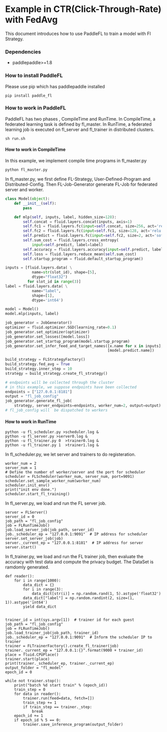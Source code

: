 # Example in CTR(Click-Through-Rate) with FedAvg

This document introduces how to use PaddleFL to train a model with Fl Strategy.

### Dependencies

- paddlepaddle>=1.8

### How to install PaddleFL

Please use pip which has paddlepaddle installed

```
pip install paddle_fl
```

### How to work in PaddleFL

PaddleFL has two phases , CompileTime and RunTime. In CompileTime, a federated learning task is defined by fl_master. In RunTime, a federated learning job is executed on fl_server and fl_trainer in distributed clusters.

```
sh run.sh
```

#### How to work in CompileTime

In this example, we implement compile time programs in fl_master.py

```
python fl_master.py
```

In fl_master.py, we first define FL-Strategy, User-Defined-Program and Distributed-Config. Then FL-Job-Generator generate FL-Job for federated server and worker.

```python
class Model(object):
    def __init__(self):
        pass

    def mlp(self, inputs, label, hidden_size=128):
        self.concat = fluid.layers.concat(inputs, axis=1)
        self.fc1 = fluid.layers.fc(input=self.concat, size=256, act='relu')
        self.fc2 = fluid.layers.fc(input=self.fc1, size=128, act='relu')
        self.predict = fluid.layers.fc(input=self.fc2, size=2, act='softmax')
        self.sum_cost = fluid.layers.cross_entropy(
            input=self.predict, label=label)
        self.accuracy = fluid.layers.accuracy(input=self.predict, label=label)
        self.loss = fluid.layers.reduce_mean(self.sum_cost)
        self.startup_program = fluid.default_startup_program()

inputs = [fluid.layers.data( \
            name=str(slot_id), shape=[5],
            dtype="float32")
          for slot_id in range(3)]
label = fluid.layers.data( \
            name="label",
            shape=[1],
            dtype='int64')

model = Model()
model.mlp(inputs, label)

job_generator = JobGenerator()
optimizer = fluid.optimizer.SGD(learning_rate=0.1)
job_generator.set_optimizer(optimizer)
job_generator.set_losses([model.loss])
job_generator.set_startup_program(model.startup_program)
job_generator.set_infer_feed_and_target_names([x.name for x in inputs],
                                              [model.predict.name])

build_strategy = FLStrategyFactory()
build_strategy.fed_avg = True
build_strategy.inner_step = 10
strategy = build_strategy.create_fl_strategy()

# endpoints will be collected through the cluster
# in this example, we suppose endpoints have been collected
endpoints = ["127.0.0.1:8181"]
output = "fl_job_config"
job_generator.generate_fl_job(
    strategy, server_endpoints=endpoints, worker_num=2, output=output)
# fl_job_config will  be dispatched to workers
```

#### How to work in RunTime

```
python -u fl_scheduler.py >scheduler.log &
python -u fl_server.py >server0.log &
python -u fl_trainer.py 0  >trainer0.log &
python -u fl_trainer.py 1  >trainer1.log &
```
In fl_scheduler.py, we let server and trainers to do registeration.

```
worker_num = 2
server_num = 1
# Define the number of worker/server and the port for scheduler
scheduler = FLScheduler(worker_num, server_num, port=9091)
scheduler.set_sample_worker_num(worker_num)
scheduler.init_env()
print("init env done.")
scheduler.start_fl_training()
```
In fl_server.py, we load and run the FL server job.  

```
server = FLServer()
server_id = 0
job_path = "fl_job_config"
job = FLRunTimeJob()
job.load_server_job(job_path, server_id)
job._scheduler_ep = "127.0.0.1:9091"  # IP address for scheduler
server.set_server_job(job)
server._current_ep = "127.0.0.1:8181"  # IP address for server
server.start()
```

In fl_trainer.py, we load and run the FL trainer job, then evaluate the accuracy with test data and compute the privacy budget. The DataSet is ramdomly generated. 

```
def reader():
    for i in range(1000):
        data_dict = {}
        for i in range(3):
            data_dict[str(i)] = np.random.rand(1, 5).astype('float32')
        data_dict["label"] = np.random.randint(2, size=(1, 1)).astype('int64')
        yield data_dict


trainer_id = int(sys.argv[1])  # trainer id for each guest
job_path = "fl_job_config"
job = FLRunTimeJob()
job.load_trainer_job(job_path, trainer_id)
job._scheduler_ep = "127.0.0.1:9091"  # Inform the scheduler IP to trainer
trainer = FLTrainerFactory().create_fl_trainer(job)
trainer._current_ep = "127.0.0.1:{}".format(9000 + trainer_id)
place = fluid.CPUPlace()
trainer.start(place)
print(trainer._scheduler_ep, trainer._current_ep)
output_folder = "fl_model"
epoch_id = 0

while not trainer.stop():
    print("batch %d start train" % (epoch_id))
    train_step = 0
    for data in reader():
        trainer.run(feed=data, fetch=[])
        train_step += 1
        if train_step == trainer._step:
            break
    epoch_id += 1
    if epoch_id % 5 == 0:
        trainer.save_inference_program(output_folder)
```

